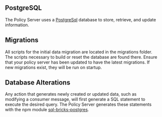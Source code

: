 ## PostgreSQL
The Policy Server uses a <a href="https://www.postgresql.org/about/">PostgreSql</a> database to store, retrieve, and update information. 

## Migrations
All scripts for the initial data migration are located in the migrations folder. The scripts necessary to build or reset the database are found there. Ensure that your policy server has been updated to have the latest migrations. If new migrations exist, they will be run on startup.

## Database Alterations
Any action that generates newly created or updated data, such as modifying a consumer message, will first generate a SQL statement to execute the desired query. The Policy Server generates these statements with the npm module <a href="https://www.npmjs.com/package/sql-bricks-postgres">sql-bricks-postgres</a>.
